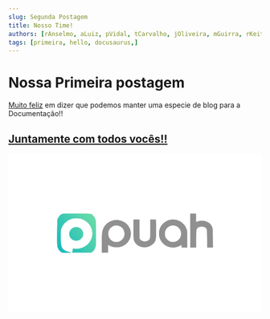 ```yaml
---
slug: Segunda Postagem
title: Nosso Time!
authors: [rAnselmo, aLuiz, pVidal, tCarvalho, jOliveira, mGuirra, rKeithi]
tags: [primeira, hello, docusaurus,]
---
```


# Nossa Primeira postagem

[Muito feliz]("#") em dizer que podemos manter uma especie de blog para a Documentação!! 
## [Juntamente com todos vocês!!]("#")

![Logo da Empresa](./logo.png)
